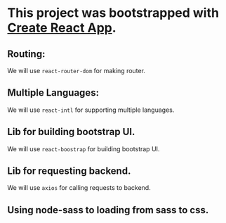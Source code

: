 # This project was bootstrapped with [Create React App](https://github.com/facebook/create-react-app).

## Routing:
 We will use `react-router-dom` for making router.
 
## Multiple Languages:
 We will use `react-intl` for supporting multiple languages.

## Lib for building bootstrap UI.
 We will use `react-boostrap` for building bootstrap UI.

## Lib for requesting backend.
 We will use `axios` for calling requests to backend.

## Using node-sass to loading from sass to css.
